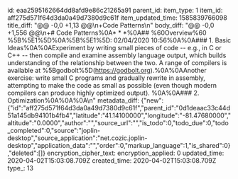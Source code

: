 id: eaa2595162664dd8afd9e86c21265a91
parent_id: 
item_type: 1
item_id: aff275d571f64d3da0a49d7380d9c61f
item_updated_time: 1585839766098
title_diff: "@@ -0,0 +1,13 @@\n+Code Patterns\n"
body_diff: "@@ -0,0 +1,556 @@\n+# Code Patterns%0A* * *%0A## %60Overview%60 %5B%5E1%5D%0A%5B%5E1%5D: 02/04/2020 10:56%0A%0A### 1. Basic Ideas%0A%0AExperiment by writing small pieces of code -- e.g., in C or C++ -- then compile and examine assembly language output, which builds understanding of the relationship between the two.  A range of compilers is available at %5Bgodbolt%5D(https://godbolt.org).%0A%0AAnother exercise: write small C programs and gradually rewrite in assembly, attempting to make the code as small as possible (even though modern compilers can produce highly optimized output).  %0A%0A### 2. Optimization%0A%0A%0A\n"
metadata_diff: {"new":{"id":"aff275d571f64d3da0a49d7380d9c61f","parent_id":"0d1deaac33c44d51a145db94101b4fb4","latitude":"41.14100000","longitude":"-81.47680000","altitude":"0.0000","author":"","source_url":"","is_todo":0,"todo_due":0,"todo_completed":0,"source":"joplin-desktop","source_application":"net.cozic.joplin-desktop","application_data":"","order":0,"markup_language":1,"is_shared":0},"deleted":[]}
encryption_cipher_text: 
encryption_applied: 0
updated_time: 2020-04-02T15:03:08.709Z
created_time: 2020-04-02T15:03:08.709Z
type_: 13